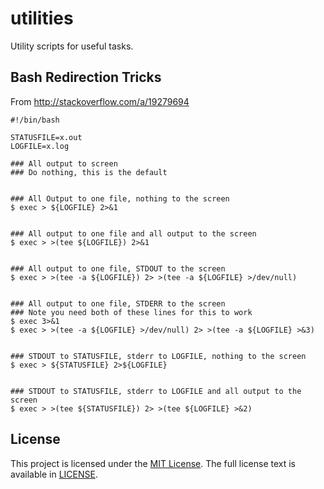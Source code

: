utilities
=========

Utility scripts for useful tasks.

Bash Redirection Tricks
-----------------------

From http://stackoverflow.com/a/19279694

    #!/bin/bash

    STATUSFILE=x.out
    LOGFILE=x.log

    ### All output to screen
    ### Do nothing, this is the default


    ### All Output to one file, nothing to the screen
    $ exec > ${LOGFILE} 2>&1


    ### All output to one file and all output to the screen
    $ exec > >(tee ${LOGFILE}) 2>&1


    ### All output to one file, STDOUT to the screen
    $ exec > >(tee -a ${LOGFILE}) 2> >(tee -a ${LOGFILE} >/dev/null)


    ### All output to one file, STDERR to the screen
    ### Note you need both of these lines for this to work
    $ exec 3>&1
    $ exec > >(tee -a ${LOGFILE} >/dev/null) 2> >(tee -a ${LOGFILE} >&3)


    ### STDOUT to STATUSFILE, stderr to LOGFILE, nothing to the screen
    $ exec > ${STATUSFILE} 2>${LOGFILE}


    ### STDOUT to STATUSFILE, stderr to LOGFILE and all output to the screen
    $ exec > >(tee ${STATUSFILE}) 2> >(tee ${LOGFILE} >&2)

License
-------

This project is licensed under the [MIT License](http://en.wikipedia.org/wiki/MIT_License).
The full license text is available in [LICENSE](https://github.com/IanLee1521/utilities/blob/master/LICENSE).
